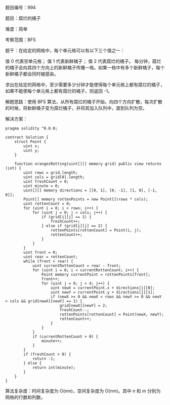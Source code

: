 题目编号：994

题目：腐烂的橘子

难度：简单

考察范围：BFS

题干：在给定的网格中，每个单元格可以有以下三个值之一：

值 0 代表空单元格；
值 1 代表新鲜橘子；
值 2 代表腐烂的橘子。
每分钟，腐烂的橘子会向其四个方向上的新鲜橘子传播一格。如果一格中有多个新鲜橘子，每个新鲜橘子都会同时被感染。

求出在给定的网格中，至少需要多少分钟才能使得每个单元格上都有腐烂的橘子，如果不能使每个单元格上都有腐烂的橘子，则返回 -1。

解题思路：使用 BFS 算法，从所有腐烂的橘子开始，向四个方向扩散，每次扩散的时候，将新鲜橘子变为腐烂橘子，并将其加入队列中，直到队列为空。

解决方案：

```solidity
pragma solidity ^0.8.0;

contract Solution {
    struct Point {
        uint x;
        uint y;
    }

    function orangesRotting(uint[][] memory grid) public view returns (int) {
        uint rows = grid.length;
        uint cols = grid[0].length;
        uint freshCount = 0;
        uint minute = 0;
        uint[][] memory directions = [[0, 1], [0, -1], [1, 0], [-1, 0]];
        Point[] memory rottenPoints = new Point[](rows * cols);
        uint rottenCount = 0;
        for (uint i = 0; i < rows; i++) {
            for (uint j = 0; j < cols; j++) {
                if (grid[i][j] == 1) {
                    freshCount++;
                } else if (grid[i][j] == 2) {
                    rottenPoints[rottenCount] = Point(i, j);
                    rottenCount++;
                }
            }
        }
        uint front = 0;
        uint rear = rottenCount;
        while (front < rear) {
            uint currentRottenCount = rear - front;
            for (uint i = 0; i < currentRottenCount; i++) {
                Point memory currentPoint = rottenPoints[front];
                front++;
                for (uint j = 0; j < 4; j++) {
                    uint newX = currentPoint.x + directions[j][0];
                    uint newY = currentPoint.y + directions[j][1];
                    if (newX >= 0 && newX < rows && newY >= 0 && newY < cols && grid[newX][newY] == 1) {
                        grid[newX][newY] = 2;
                        freshCount--;
                        rottenPoints[rottenCount] = Point(newX, newY);
                        rottenCount++;
                    }
                }
            }
            if (currentRottenCount > 0) {
                minute++;
            }
        }
        if (freshCount > 0) {
            return -1;
        } else {
            return int(minute);
        }
    }
}
```

算法复杂度：时间复杂度为 O(nm)，空间复杂度为 O(nm)。其中 n 和 m 分别为网格的行数和列数。